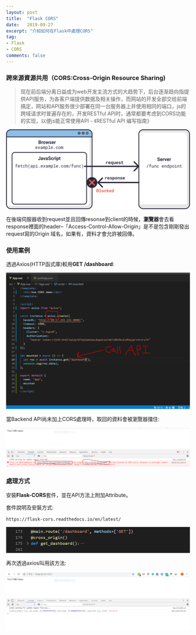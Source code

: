 ```yaml
---
layout: post
title:  "Flask CORS"
date:   2019-09-27
excerpt: "介紹如何在Flask中處理CORS"
tag:
- Flask 
- CORS
comments: false
---  
```


### 跨來源資源共用（CORS:Cross-Origin Resource Sharing)

>现在前后端分离日益成为web开发主流方式的大趋势下，后台逐渐趋向指提供API服务，为各客户端提供数据及相关操作，而网站的开发全部交给前端搞定，网站和API服务很少部署在同一台服务器上并使用相同的端口，js的跨域请求时普遍存在的，开发RESTful API时，通常都要考虑到CORS功能的实现，以便js能正常使用API - 《RESTful API 编写指南》

 ![CORS](https://github.com/kisekitw/kisekitw.github.io/blob/master/assets/img/1080927/CORS-diagram.png?raw=true)   

 在後端伺服器收到request並且回傳resonse到client的時候，**瀏覽器**會去看response裡面的header–「Access-Control-Allow-Origin」是不是包含剛剛發出request寫的Origin 域名，如果有，資料才會允許被回傳。

 ### 使用案例

 透過Axios(HTTP函式庫)較用**GET /dashboard**:   

 ![axios call](https://github.com/kisekitw/kisekitw.github.io/blob/master/assets/img/1080927/vue_call.png?raw=true)   

 當Backend API尚未加上CORS處理時，取回的資料會被瀏覽器擋住:  

 ![Block](https://github.com/kisekitw/kisekitw.github.io/blob/master/assets/img/1080927/Block.jpg?raw=true) 

 ### 處理方式   

 安裝**Flask-CORS**套件，並在API方法上附加Attribute。   

 套件說明及安裝方式:   
 ```
 https://flask-cors.readthedocs.io/en/latest/
 ```   
 ![Backend CORS](https://github.com/kisekitw/kisekitw.github.io/blob/master/assets/img/1080927/backendapi_cors.PNG?raw=true)   

 再次透過axios叫用該方法:   

  ![Backend CORS](https://github.com/kisekitw/kisekitw.github.io/blob/master/assets/img/1080927/Success.jpg?raw=true)  




